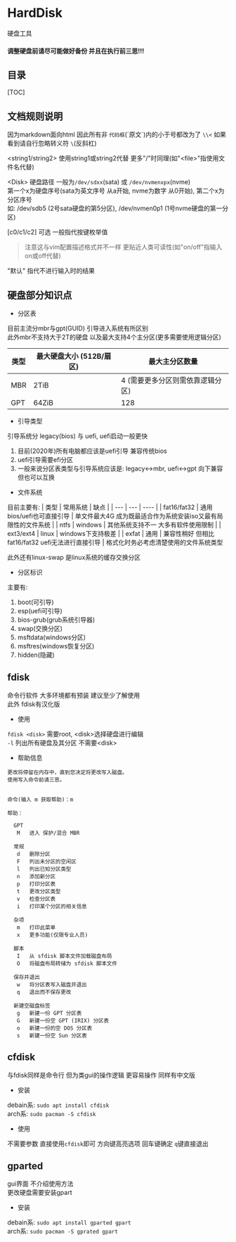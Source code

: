 # HardDisk
硬盘工具  

#### 调整硬盘前请尽可能做好备份 并且在执行前三思!!!

## 目录
[TOC]

## 文档规则说明
因为markdown面向html 因此所有非 `代码框`(\`原文\`)内的小于号都改为了 `\\<` 如果看到请自行忽略转义符 `\`(反斜杠)  

\<string1/string2> 使用string1或string2代替 更多"/"时同理(如"\<file>"指使用文件名代替)  

\<Disk> 硬盘路径 一般为`/dev/sdxx`(sata) 或 `/dev/nvmenxpx`(nvme)  
第一个x为硬盘序号(sata为英文序号 从a开始, nvme为数字 从0开始), 第二个x为分区序号  
如: /dev/sdb5 (2号sata硬盘的第5分区), /dev/nvmen0p1 (1号nvme硬盘的第一分区)

\[c0/c1/c2\] 可选 一般指代按键枚举值

> 注意这与vim配置描述格式并不一样 更贴近人类可读性(如"on/off"指输入on或off代替)  

"默认" 指代不进行输入时的结果  

## 硬盘部分知识点

- 分区表

目前主流分mbr与gpt(GUID) 引导进入系统有所区别  
此外mbr不支持大于2T的硬盘 以及最大支持4个主分区(更多需要使用逻辑分区)

| 类型 | 最大硬盘大小 (512B/扇区)   | 最大主分区数量 |
| --- | --- | ---- |
| MBR | 2TiB | 4 (需要更多分区则需依靠逻辑分区) |
| GPT | 64ZiB | 128 |

- 引导类型

引导系统分 legacy(bios) 与 uefi, uefi启动一般更快  
1. 目前(2020年)所有电脑都应该是uefi引导 兼容传统bios  
2. uefi引导需要efi分区  
3. 一般来说分区表类型与引导系统应该是: legacy\<->mbr, uefi<->gpt 向下兼容 但也可以互换

- 文件系统

目前主要有:
| 类型 | 常用系统 | 缺点 |
| --- | --- | ---- |
| fat16/fat32 | 通用 bios/uefi也可直接引导 | 单文件最大4G 成为既最适合作为系统安装iso又最有局限性的文件系统 |
| ntfs | windows | 其他系统支持不一 大多有软件使用限制 |
| ext3/ext4 | linux | windows下支持极差 |
| exfat | 通用 | 兼容性稍好 但相比fat16/fat32 uefi无法进行直接引导 |
格式化时务必考虑清楚使用的文件系统类型  

此外还有linux-swap 是linux系统的缓存交换分区

- 分区标识

主要有:
1. boot(可引导)
2. esp(uefi可引导)
3. bios-grub(grub系统引导器)
4. swap(交换分区)
5. msftdata(windows分区)
6. msftres(windows恢复分区)
7. hidden(隐藏)

## fdisk
命令行软件 大多环境都有预装 建议至少了解使用  
此外 fdisk有汉化版

- 使用

`fdisk <disk>` 需要root, \<disk>选择硬盘进行编辑  
`-l` 列出所有硬盘及其分区 不需要\<disk>

- 帮助信息
```
更改将停留在内存中，直到您决定将更改写入磁盘。
使用写入命令前请三思。


命令(输入 m 获取帮助)：m

帮助：

  GPT
   M   进入 保护/混合 MBR

  常规
   d   删除分区
   F   列出未分区的空闲区
   l   列出已知分区类型
   n   添加新分区
   p   打印分区表
   t   更改分区类型
   v   检查分区表
   i   打印某个分区的相关信息

  杂项
   m   打印此菜单
   x   更多功能(仅限专业人员)

  脚本
   I   从 sfdisk 脚本文件加载磁盘布局
   O   将磁盘布局转储为 sfdisk 脚本文件

  保存并退出
   w   将分区表写入磁盘并退出
   q   退出而不保存更改

  新建空磁盘标签
   g   新建一份 GPT 分区表
   G   新建一份空 GPT (IRIX) 分区表
   o   新建一份的空 DOS 分区表
   s   新建一份空 Sun 分区表
```

## cfdisk
与fdisk同样是命令行 但为类gui的操作逻辑 更容易操作
同样有中文版

- 安装

debain系: `sudo apt install cfdisk`  
arch系: `sudo pacman -S cfdisk`

- 使用

不需要参数 直接使用`cfdisk`即可 方向键高亮选项 回车键确定 `q`键直接退出

## gparted
gui界面 不介绍使用方法  
更改硬盘需要安装gpart  

- 安装

debain系: `sudo apt install gparted gpart`  
arch系: `sudo pacman -S gprated gpart`


